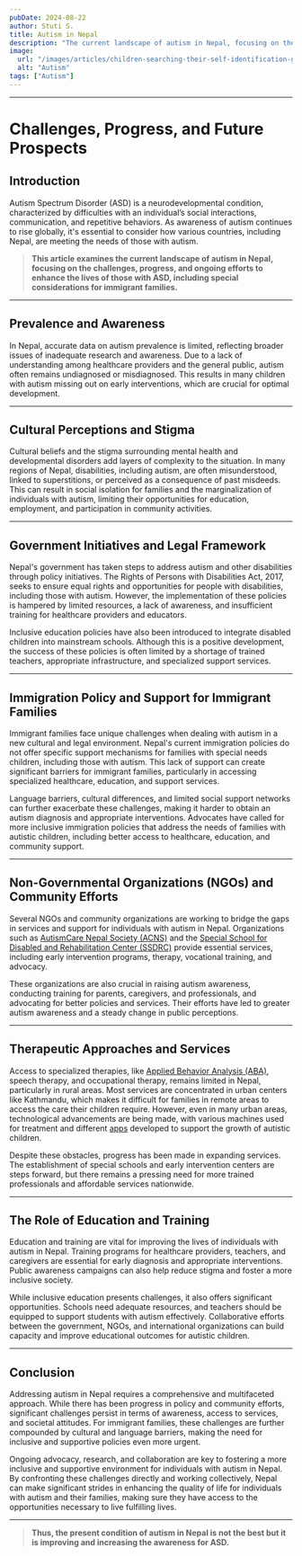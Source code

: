 ```yaml
---
pubDate: 2024-08-22
author: Stuti S.
title: Autism in Nepal
description: "The current landscape of autism in Nepal, focusing on the challenges, progress, and ongoing efforts to enhance the lives of those with ASD."
image:
  url: "/images/articles/children-searching-their-self-identification-gender.jpg"
  alt: "Autism"
tags: ["Autism"]
---
```

***

# Challenges, Progress, and Future Prospects


## Introduction
Autism Spectrum Disorder (ASD) is a neurodevelopmental condition, characterized by difficulties with an individual’s social interactions, communication, and repetitive behaviors. As awareness of autism continues to rise globally, it's essential to consider how various countries, including Nepal, are meeting the needs of those with autism. 

> **This article examines the current landscape of autism in Nepal, focusing on the challenges, progress, and ongoing efforts to enhance the lives of those with ASD, including special considerations for immigrant families.**

*** 

## Prevalence and Awareness
In Nepal, accurate data on autism prevalence is limited, reflecting broader issues of inadequate research and awareness. Due to a lack of understanding among healthcare providers and the general public, autism often remains undiagnosed or misdiagnosed. This results in many children with autism missing out on early interventions, which are crucial for optimal development.
*** 

## Cultural Perceptions and Stigma
Cultural beliefs and the stigma surrounding mental health and developmental disorders add layers of complexity to the situation. In many regions of Nepal, disabilities, including autism, are often misunderstood, linked to superstitions, or perceived as a consequence of past misdeeds. This can result in social isolation for families and the marginalization of individuals with autism, limiting their opportunities for education, employment, and participation in community activities.
*** 

## Government Initiatives and Legal Framework
Nepal's government has taken steps to address autism and other disabilities through policy initiatives. The Rights of Persons with Disabilities Act, 2017, seeks to ensure equal rights and opportunities for people with disabilities, including those with autism. However, the implementation of these policies is hampered by limited resources, a lack of awareness, and insufficient training for healthcare providers and educators.

Inclusive education policies have also been introduced to integrate disabled children into mainstream schools. Although this is a positive development, the success of these policies is often limited by a shortage of trained teachers, appropriate infrastructure, and specialized support services.
***

## Immigration Policy and Support for Immigrant Families
Immigrant families face unique challenges when dealing with autism in a new cultural and legal environment. Nepal's current immigration policies do not offer specific support mechanisms for families with special needs children, including those with autism. This lack of support can create significant barriers for immigrant families, particularly in accessing specialized healthcare, education, and support services.

Language barriers, cultural differences, and limited social support networks can further exacerbate these challenges, making it harder to obtain an autism diagnosis and appropriate interventions. Advocates have called for more inclusive immigration policies that address the needs of families with autistic children, including better access to healthcare, education, and community support.
*** 

## Non-Governmental Organizations (NGOs) and Community Efforts
Several NGOs and community organizations are working to bridge the gaps in services and support for individuals with autism in Nepal. Organizations such as [AutismCare Nepal Society (ACNS)](https://autismnepal.org/) and the [Special School for Disabled and Rehabilitation Center (SSDRC)](https://edusanjal.com/school/special-school-disabled-and-rehabilitation-center/) provide essential services, including early intervention programs, therapy, vocational training, and advocacy.

These organizations are also crucial in raising autism awareness, conducting training for parents, caregivers, and professionals, and advocating for better policies and services. Their efforts have led to greater autism awareness and a steady change in public perceptions.
*** 

## Therapeutic Approaches and Services

Access to specialized therapies, like [Applied Behavior Analysis (ABA)](https://blog.rxpin.com/posts/understanding-aba/), speech therapy, and occupational therapy, remains limited in Nepal, particularly in rural areas. Most services are concentrated in urban centers like Kathmandu, which makes it difficult for families in remote areas to access the care their children require. However, even in many urban areas, technological advancements are being made, with various machines used for treatment and different [apps](https://blog.rxpin.com/posts/10-essential-apps-for-individuals-with-autism/) developed to support the growth of autistic children.

Despite these obstacles, progress has been made in expanding services. The establishment of special schools and early intervention centers are steps forward, but there remains a pressing need for more trained professionals and affordable services nationwide.
*** 

## The Role of Education and Training
Education and training are vital for improving the lives of individuals with autism in Nepal. Training programs for healthcare providers, teachers, and caregivers are essential for early diagnosis and appropriate interventions. Public awareness campaigns can also help reduce stigma and foster a more inclusive society.

While inclusive education presents challenges, it also offers significant opportunities. Schools need adequate resources, and teachers should be equipped to support students with autism effectively. Collaborative efforts between the government, NGOs, and international organizations can build capacity and improve educational outcomes for autistic children.
*** 

## Conclusion
Addressing autism in Nepal requires a comprehensive and multifaceted approach. While there has been progress in policy and community efforts, significant challenges persist in terms of awareness, access to services, and societal attitudes. For immigrant families, these challenges are further compounded by cultural and language barriers, making the need for inclusive and supportive policies even more urgent.

Ongoing advocacy, research, and collaboration are key to fostering a more inclusive and supportive environment for individuals with autism in Nepal. By confronting these challenges directly and working collectively, Nepal can make significant strides in enhancing the quality of life for individuals with autism and their families, making sure they have access to the opportunities necessary to live fulfilling lives.
*** 

> **Thus, the present condition of autism in Nepal is not the best but it is improving and increasing the awareness for ASD.**
 
